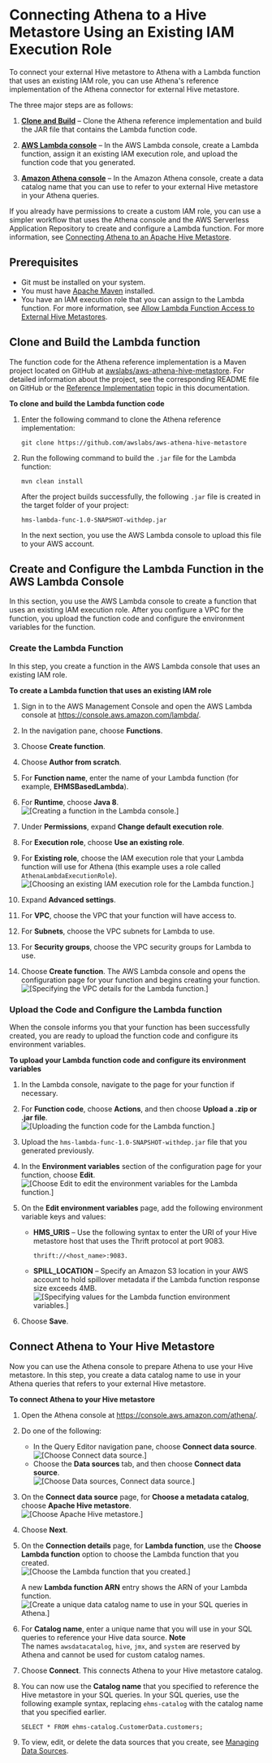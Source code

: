 # Connecting Athena to a Hive Metastore Using an Existing IAM Execution Role<a name="connect-data-source-hive-existing-iam-role"></a>

To connect your external Hive metastore to Athena with a Lambda function that uses an existing IAM role, you can use Athena's reference implementation of the Athena connector for external Hive metastore\.

The three major steps are as follows:

1. **[Clone and Build](#connect-data-source-hive-existing-iam-role-clone-and-build-the-lambda-function)** – Clone the Athena reference implementation and build the JAR file that contains the Lambda function code\.

1. **[AWS Lambda console](#connect-data-source-hive-existing-iam-role-aws-lambda-console)** – In the AWS Lambda console, create a Lambda function, assign it an existing IAM execution role, and upload the function code that you generated\.

1. **[Amazon Athena console](#connect-data-source-hive-existing-iam-role-connect-athena)** – In the Amazon Athena console, create a data catalog name that you can use to refer to your external Hive metastore in your Athena queries\.

If you already have permissions to create a custom IAM role, you can use a simpler workflow that uses the Athena console and the AWS Serverless Application Repository to create and configure a Lambda function\. For more information, see [Connecting Athena to an Apache Hive Metastore](connect-to-data-source-hive-connecting-athena-to-an-apache-hive-metastore.md)\.

## Prerequisites<a name="connect-data-source-hive-existing-iam-role-prerequisites"></a>
+ Git must be installed on your system\.
+ You must have [Apache Maven](https://maven.apache.org/) installed\.
+ You have an IAM execution role that you can assign to the Lambda function\. For more information, see [Allow Lambda Function Access to External Hive Metastores](hive-metastore-iam-access-lambda.md)\.

## Clone and Build the Lambda function<a name="connect-data-source-hive-existing-iam-role-clone-and-build-the-lambda-function"></a>

The function code for the Athena reference implementation is a Maven project located on GitHub at [awslabs/aws\-athena\-hive\-metastore](https://github.com/awslabs/aws-athena-hive-metastore)\. For detailed information about the project, see the corresponding README file on GitHub or the [Reference Implementation](datastores-hive-reference-implementation.md) topic in this documentation\.

**To clone and build the Lambda function code**

1. Enter the following command to clone the Athena reference implementation:

   ```
   git clone https://github.com/awslabs/aws-athena-hive-metastore
   ```

1. Run the following command to build the `.jar` file for the Lambda function:

   ```
   mvn clean install
   ```

   After the project builds successfully, the following `.jar` file is created in the target folder of your project:

   `hms-lambda-func-1.0-SNAPSHOT-withdep.jar`

   In the next section, you use the AWS Lambda console to upload this file to your AWS account\.

## Create and Configure the Lambda Function in the AWS Lambda Console<a name="connect-data-source-hive-existing-iam-role-aws-lambda-console"></a>

In this section, you use the AWS Lambda console to create a function that uses an existing IAM execution role\. After you configure a VPC for the function, you upload the function code and configure the environment variables for the function\.

### Create the Lambda Function<a name="connect-data-source-hive-existing-iam-role-create-the-lambda-function"></a>

In this step, you create a function in the AWS Lambda console that uses an existing IAM role\.

**To create a Lambda function that uses an existing IAM role**

1. Sign in to the AWS Management Console and open the AWS Lambda console at [https://console\.aws\.amazon\.com/lambda/](https://console.aws.amazon.com/lambda/)\.

1. In the navigation pane, choose **Functions**\.

1. Choose **Create function**\.

1. Choose **Author from scratch**\.

1. For **Function name**, enter the name of your Lambda function \(for example, **EHMSBasedLambda**\)\.

1. For **Runtime**, choose **Java 8**\.  
![\[Creating a function in the Lambda console.\]](http://docs.aws.amazon.com/athena/latest/ug/images/connect-data-source-hive-existing-iam-role-1.png)

1. Under **Permissions**, expand **Change default execution role**\.

1. For **Execution role**, choose **Use an existing role**\.

1. For **Existing role**, choose the IAM execution role that your Lambda function will use for Athena \(this example uses a role called `AthenaLambdaExecutionRole`\)\.  
![\[Choosing an existing IAM execution role for the Lambda function.\]](http://docs.aws.amazon.com/athena/latest/ug/images/connect-data-source-hive-existing-iam-role-2.png)

1. Expand **Advanced settings**\.

1. For **VPC**, choose the VPC that your function will have access to\.

1. For **Subnets**, choose the VPC subnets for Lambda to use\.

1. For **Security groups**, choose the VPC security groups for Lambda to use\.

1. Choose **Create function**\. The AWS Lambda console and opens the configuration page for your function and begins creating your function\.  
![\[Specifying the VPC details for the Lambda function.\]](http://docs.aws.amazon.com/athena/latest/ug/images/connect-data-source-hive-existing-iam-role-3.png)

### Upload the Code and Configure the Lambda function<a name="connect-data-source-hive-existing-iam-role-upload-and-configure"></a>

When the console informs you that your function has been successfully created, you are ready to upload the function code and configure its environment variables\.

**To upload your Lambda function code and configure its environment variables**

1. In the Lambda console, navigate to the page for your function if necessary\.

1. For **Function code**, choose **Actions**, and then choose **Upload a \.zip or \.jar file**\.  
![\[Uploading the function code for the Lambda function.\]](http://docs.aws.amazon.com/athena/latest/ug/images/connect-data-source-hive-existing-iam-role-4.png)

1. Upload the `hms-lambda-func-1.0-SNAPSHOT-withdep.jar` file that you generated previously\.

1. In the **Environment variables** section of the configuration page for your function, choose **Edit**\.  
![\[Choose Edit to edit the environment variables for the Lambda function.\]](http://docs.aws.amazon.com/athena/latest/ug/images/connect-data-source-hive-existing-iam-role-5.png)

1. On the **Edit environment variables** page, add the following environment variable keys and values:
   + **HMS\_URIS** – Use the following syntax to enter the URI of your Hive metastore host that uses the Thrift protocol at port 9083\.

     ```
     thrift://<host_name>:9083.
     ```
   + **SPILL\_LOCATION** – Specify an Amazon S3 location in your AWS account to hold spillover metadata if the Lambda function response size exceeds 4MB\.  
![\[Specifying values for the Lambda function environment variables.\]](http://docs.aws.amazon.com/athena/latest/ug/images/connect-data-source-hive-existing-iam-role-6.png)

1. Choose **Save**\.

## Connect Athena to Your Hive Metastore<a name="connect-data-source-hive-existing-iam-role-connect-athena"></a>

Now you can use the Athena console to prepare Athena to use your Hive metastore\. In this step, you create a data catalog name to use in your Athena queries that refers to your external Hive metastore\.

**To connect Athena to your Hive metastore**

1. Open the Athena console at [https://console\.aws\.amazon\.com/athena/](https://console.aws.amazon.com/athena/home)\.

1. Do one of the following:
   + In the Query Editor navigation pane, choose **Connect data source**\.  
![\[Choose Connect data source.\]](http://docs.aws.amazon.com/athena/latest/ug/images/connect-data-source-hive-existing-iam-role-7.png)
   + Choose the **Data sources** tab, and then choose **Connect data source**\.  
![\[Choose Data sources, Connect data source.\]](http://docs.aws.amazon.com/athena/latest/ug/images/connect-data-source-hive-existing-iam-role-8.png)

1. On the **Connect data source** page, for **Choose a metadata catalog**, choose **Apache Hive metastore**\.  
![\[Choose Apache Hive metastore.\]](http://docs.aws.amazon.com/athena/latest/ug/images/connect-data-source-hive-existing-iam-role-9.png)

1. Choose **Next**\.

1. On the **Connection details** page, for **Lambda function**, use the **Choose Lambda function** option to choose the Lambda function that you created\.  
![\[Choose the Lambda function that you created.\]](http://docs.aws.amazon.com/athena/latest/ug/images/connect-data-source-hive-existing-iam-role-10.png)

   A new **Lambda function ARN** entry shows the ARN of your Lambda function\.  
![\[Create a unique data catalog name to use in your SQL queries in Athena.\]](http://docs.aws.amazon.com/athena/latest/ug/images/connect-data-source-hive-existing-iam-role-11.png)

1. For **Catalog name**, enter a unique name that you will use in your SQL queries to reference your Hive data source\.
**Note**  
The names `awsdatacatalog`, `hive`, `jmx`, and `system` are reserved by Athena and cannot be used for custom catalog names\.

1. Choose **Connect**\. This connects Athena to your Hive metastore catalog\.

1. You can now use the **Catalog name** that you specified to reference the Hive metastore in your SQL queries\. In your SQL queries, use the following example syntax, replacing `ehms-catalog` with the catalog name that you specified earlier\.

   ```
   SELECT * FROM ehms-catalog.CustomerData.customers; 
   ```

1. To view, edit, or delete the data sources that you create, see [Managing Data Sources](data-sources-managing.md)\.